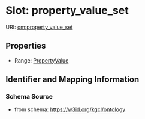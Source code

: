 # Slot: property_value_set

URI: [om:property_value_set](om:property_value_set)



<!-- no inheritance hierarchy -->


## Properties

 * Range: [PropertyValue](PropertyValue.md)



## Identifier and Mapping Information







### Schema Source


* from schema: https://w3id.org/kgcl/ontology



